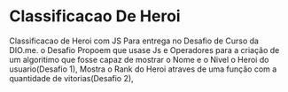 # Classificacao De Heroi

Classificacao de Heroi com JS Para entrega no Desafio de Curso da DIO.me. 
o Desafio Propoem que usase Js e Operadores para a criação de um algoritimo 
que fosse capaz de mostrar o Nome e o Nivel o Heroi do usuario(Desafio 1),
Mostra o Rank do Heroi atraves de uma função com a quantidade de vitorias(Desafio 2),


